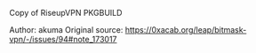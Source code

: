 Copy of RiseupVPN PKGBUILD

Author: akuma
Original source: https://0xacab.org/leap/bitmask-vpn/-/issues/94#note_173017
